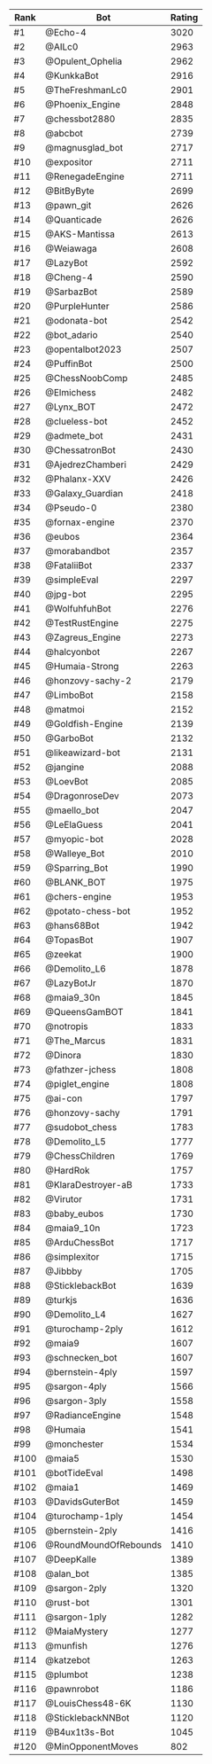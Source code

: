 Rank|Bot|Rating
---|---|---
#1|@Echo-4|3020
#2|@AILc0|2963
#3|@Opulent_Ophelia|2962
#4|@KunkkaBot|2916
#5|@TheFreshmanLc0|2901
#6|@Phoenix_Engine|2848
#7|@chessbot2880|2835
#8|@abcbot|2739
#9|@magnusglad_bot|2717
#10|@expositor|2711
#11|@RenegadeEngine|2711
#12|@BitByByte|2699
#13|@pawn_git|2626
#14|@Quanticade|2626
#15|@AKS-Mantissa|2613
#16|@Weiawaga|2608
#17|@LazyBot|2592
#18|@Cheng-4|2590
#19|@SarbazBot|2589
#20|@PurpleHunter|2586
#21|@odonata-bot|2542
#22|@bot_adario|2540
#23|@opentalbot2023|2507
#24|@PuffinBot|2500
#25|@ChessNoobComp|2485
#26|@Elmichess|2482
#27|@Lynx_BOT|2472
#28|@clueless-bot|2452
#29|@admete_bot|2431
#30|@ChessatronBot|2430
#31|@AjedrezChamberi|2429
#32|@Phalanx-XXV|2426
#33|@Galaxy_Guardian|2418
#34|@Pseudo-0|2380
#35|@fornax-engine|2370
#36|@eubos|2364
#37|@morabandbot|2357
#38|@FataliiBot|2337
#39|@simpleEval|2297
#40|@jpg-bot|2295
#41|@WolfuhfuhBot|2276
#42|@TestRustEngine|2275
#43|@Zagreus_Engine|2273
#44|@halcyonbot|2267
#45|@Humaia-Strong|2263
#46|@honzovy-sachy-2|2179
#47|@LimboBot|2158
#48|@matmoi|2152
#49|@Goldfish-Engine|2139
#50|@GarboBot|2132
#51|@likeawizard-bot|2131
#52|@jangine|2088
#53|@LoevBot|2085
#54|@DragonroseDev|2073
#55|@maello_bot|2047
#56|@LeElaGuess|2041
#57|@myopic-bot|2028
#58|@Walleye_Bot|2010
#59|@Sparring_Bot|1990
#60|@BLANK_BOT|1975
#61|@chers-engine|1953
#62|@potato-chess-bot|1952
#63|@hans68Bot|1942
#64|@TopasBot|1907
#65|@zeekat|1900
#66|@Demolito_L6|1878
#67|@LazyBotJr|1870
#68|@maia9_30n|1845
#69|@QueensGamBOT|1841
#70|@notropis|1833
#71|@The_Marcus|1831
#72|@Dinora|1830
#73|@fathzer-jchess|1808
#74|@piglet_engine|1808
#75|@ai-con|1797
#76|@honzovy-sachy|1791
#77|@sudobot_chess|1783
#78|@Demolito_L5|1777
#79|@ChessChildren|1769
#80|@HardRok|1757
#81|@KlaraDestroyer-aB|1733
#82|@Virutor|1731
#83|@baby_eubos|1730
#84|@maia9_10n|1723
#85|@ArduChessBot|1717
#86|@simplexitor|1715
#87|@Jibbby|1705
#88|@SticklebackBot|1639
#89|@turkjs|1636
#90|@Demolito_L4|1627
#91|@turochamp-2ply|1612
#92|@maia9|1607
#93|@schnecken_bot|1607
#94|@bernstein-4ply|1597
#95|@sargon-4ply|1566
#96|@sargon-3ply|1558
#97|@RadianceEngine|1548
#98|@Humaia|1541
#99|@monchester|1534
#100|@maia5|1530
#101|@botTideEval|1498
#102|@maia1|1469
#103|@DavidsGuterBot|1459
#104|@turochamp-1ply|1454
#105|@bernstein-2ply|1416
#106|@RoundMoundOfRebounds|1410
#107|@DeepKalle|1389
#108|@alan_bot|1385
#109|@sargon-2ply|1320
#110|@rust-bot|1301
#111|@sargon-1ply|1282
#112|@MaiaMystery|1277
#113|@munfish|1276
#114|@katzebot|1263
#115|@plumbot|1238
#116|@pawnrobot|1186
#117|@LouisChess48-6K|1130
#118|@SticklebackNNBot|1120
#119|@B4ux1t3s-Bot|1045
#120|@MinOpponentMoves|802
